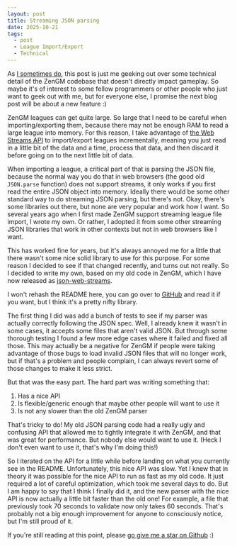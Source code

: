 ```yaml
---
layout: post
title: Streaming JSON parsing
date: 2025-10-21
tags:
  - post
  - League Import/Export
  - Technical
---
```


As [I sometimes do](/blog/tag/technical/), this post is just me geeking out over some technical detail of the ZenGM codebase that doesn't directly impact gameplay. So maybe it's of interest to some fellow programmers or other people who just want to geek out with me, but for everyone else, I promise the next blog post will be about a new feature :)

ZenGM leagues can get quite large. So large that I need to be careful when importing/exporting them, because there may not be enough RAM to read a large league into memory. For this reason, I take advantage of [the Web Streams API](https://web.dev/articles/streams) to import/export leagues incrementally, meaning you just read in a little bit of the data and a time, process that data, and then discard it before going on to the next little bit of data.

<!--more-->

When importing a league, a critical part of that is parsing the JSON file, because the normal way you do that in web browsers (the good old `JSON.parse` function) does not support streams, it only works if you first read the entire JSON object into memory. Ideally there would be some other standard way to do streaming JSON parsing, but there's not. Okay, there's some libraries out there, but none are very popular and work how I want. So several years ago when I first made ZenGM support streaming league file import, I wrote my own. Or rather, I adopted it from some other streaming JSON libraries that work in other contexts but not in web browsers like I want.

This has worked fine for years, but it's always annoyed me for a little that there wasn't some nice solid library to use for this purpose. For some reason I decided to see if that changed recently, and turns out not really. So I decided to write my own, based on my old code in ZenGM, which I have now released as [json-web-streams](https://github.com/zengm-games/json-web-streams).

I won't rehash the README here, you can go over to [GitHub](https://github.com/zengm-games/json-web-streams) and read it if you want, but I think it's a pretty nifty library.

The first thing I did was add a bunch of tests to see if my parser was actually correctly following the JSON spec. Well, I already knew it wasn't in some cases, it accepts some files that aren't valid JSON. But through some thorough testing I found a few more edge cases where it failed and fixed all those. This may actually be a negative for ZenGM if people were taking advantage of those bugs to load invalid JSON files that will no longer work, but if that's a problem and people complain, I can always revert some of those changes to make it less strict.

But that was the easy part. The hard part was writing something that:

1. Has a nice API
2. Is flexible/generic enough that maybe other people will want to use it
3. Is not any slower than the old ZenGM parser

That's tricky to do! My old JSON parsing code had a really ugly and confusing API that allowed me to tightly integrate it with ZenGM, and that was great for performance. But nobody else would want to use it. (Heck I don't even want to use it, that's why I'm doing this!)

So I iterated on the API for a little while before landing on what you currently see in the README. Unfortunately, this nice API was slow. Yet I knew that in theory it was possible for the nice API to run as fast as my old code. It just required a lot of careful optimization, which took me several days to do. But I am happy to say that I think I finally did it, and the new parser with the nice API is now actually a little bit faster than the old one! For example, a file that previously took 70 seconds to validate now only takes 60 seconds. That's probably not a big enough improvement for anyone to consciously notice, but I'm still proud of it.

If you're still reading at this point, please [go give me a star on Github](https://github.com/zengm-games/json-web-streams) :)
